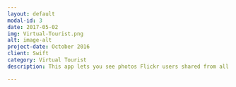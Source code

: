 ```yaml
---
layout: default
modal-id: 3
date: 2017-05-02
img: Virtual-Tourist.png
alt: image-alt
project-date: October 2016
client: Swift
category: Virtual Tourist
description: This app lets you see photos Flickr users shared from all around the word simply by long pressing anywhere on the map.

---
```

